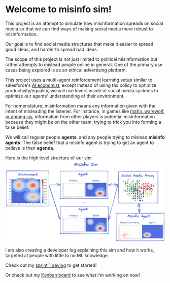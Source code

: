 # Welcome to misinfo sim! 

This project is an attempt to simulate how misinformation spreads on social media so that we can find ways of making social media more robust to misinformation. 

Our goal is to find social media structures that make it easier to spread good ideas, and harder to spread bad ideas. 

The scope of this project is not just limited to political misinformation but rather attempts to mislead people online in general. One of the primary use cases being explored is as an ethical advertising platform. 

This project uses a multi-agent reinforcement learning setup similar to salesforce's [AI economist](https://www.salesforce.com/news/stories/introducing-the-ai-economist-why-salesforce-researchers-are-applying-machine-learning-to-economics/), except instead of using tax policy to optimize productivity/equality, we will use levers inside of social media systems to optimize our agents' understanding of their environment.

For nomenclature, misinformation means any information given with the intent of misleading the listener. For instance, in games like [mafia, warewolf, or among-us](https://en.wikipedia.org/wiki/Mafia_(party_game)), information from other players is potential misinformation because they might be on the other team, trying to trick you into forming a false belief.

We will call regular people **agents**, and any people trying to mislead **misinfo agents**. The false belief that a misinfo agent is trying to get an agent to believe is their **agenda**. 

Here is the high level structure of our sim
![Graphical overview](https://github.com/Aidankeogh/truth_graph/blob/master/misinfo-sim.png?raw=true)

I am also creating a developer log explaining this sim and how it works, targeted at people with little to no ML knowledge. 

Check out my [sprint 1 devlog](https://github.com/Aidankeogh/truth_graph/blob/master/sprint_1_wolf_forest.ipynb) to get started!

Or check out my [Kanban board](https://github.com/Aidankeogh/truth_graph/projects/1) to see what I'm working on now! 

